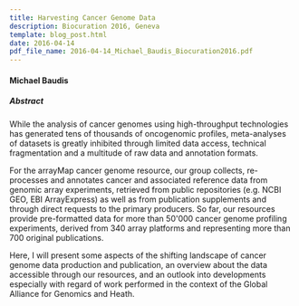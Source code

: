 ```yaml
---
title: Harvesting Cancer Genome Data
description: Biocuration 2016, Geneva
template: blog_post.html 
date: 2016-04-14
pdf_file_name: 2016-04-14_Michael_Baudis_Biocuration2016.pdf
---
```


#### Michael Baudis

##### Abstract

While the analysis of cancer genomes using high-throughput technologies has generated tens of thousands of oncogenomic profiles, meta-analyses of datasets is greatly inhibited through limited data access, technical fragmentation and a multitude of raw data and annotation formats.

For the arrayMap cancer genome resource, our group collects, re-processes and annotates cancer and associated reference data from genomic array experiments, retrieved from public repositories (e.g. NCBI GEO, EBI ArrayExpress) as well as from publication supplements and through direct requests to the primary producers.<!--more--> So far, our resources provide pre-formatted data for more than 50'000 cancer genome profiling experiments, derived from 340 array platforms and representing more than 700 original publications.

Here, I will present some aspects of the shifting landscape of cancer genome data production and publication, an overview about the data accessible through our resources, and an outlook into developments especially with regard of work performed in the context of the Global Alliance for Genomics and Heath.

